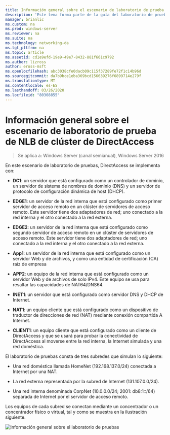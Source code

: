 ```yaml
---
title: Información general sobre el escenario de laboratorio de prueba de NLB de clúster de DirectAccess
description: 'Este tema forma parte de la guía del laboratorio de pruebas: demostración de DirectAccess en un clúster con Windows NLB para Windows Server 2016'
manager: brianlic
ms.custom: na
ms.prod: windows-server
ms.reviewer: na
ms.suite: na
ms.technology: networking-da
ms.tgt_pltfrm: na
ms.topic: article
ms.assetid: cd1e9efd-19e9-49e7-8432-881f661c9792
ms.author: lizross
author: eross-msft
ms.openlocfilehash: abc3038cfe0dacb09c115f37289fe72f1c14b96d
ms.sourcegitcommit: da7b9bce1eba369bcd156639276f6899714e279f
ms.translationtype: MT
ms.contentlocale: es-ES
ms.lasthandoff: 03/26/2020
ms.locfileid: "80308855"
---
```

# <a name="overview-of-the-directaccess-cluster-nlb-test-lab-scenario"></a>Información general sobre el escenario de laboratorio de prueba de NLB de clúster de DirectAccess

>Se aplica a: Windows Server (canal semianual), Windows Server 2016

En este escenario de laboratorio de pruebas, DirectAccess se implementa con:  
  
-   **DC1**: un servidor que está configurado como un controlador de dominio, un servidor de sistema de nombres de dominio (DNS) y un servidor de protocolo de configuración dinámica de host (DHCP).  
  
-   **EDGE1**: un servidor de la red interna que está configurado como primer servidor de acceso remoto en un clúster de servidores de acceso remoto. Este servidor tiene dos adaptadores de red; uno conectado a la red interna y el otro conectado a la red externa.  
  
-   **EDGE2**: un servidor de la red interna que está configurado como segundo servidor de acceso remoto en un clúster de servidores de acceso remoto. Este servidor tiene dos adaptadores de red; uno conectado a la red interna y el otro conectado a la red externa.  
  
-   **App1**: un servidor de la red interna que está configurado como un servidor Web y de archivos, y como una entidad de certificación (CA) raíz de empresa  
  
-   **APP2**: un equipo de la red interna que está configurado como un servidor Web y de archivos de solo IPv4. Este equipo se usa para resaltar las capacidades de NAT64/DNS64.  
  
-   **INET1**: un servidor que está configurado como servidor DNS y DHCP de Internet.  
  
-   **NAT1**: un equipo cliente que está configurado como un dispositivo de traductor de direcciones de red (NAT) mediante conexión compartida A Internet.  
  
-   **CLIENT1**: un equipo cliente que está configurado como un cliente de DirectAccess y que se usará para probar la conectividad de DirectAccess al moverse entre la red interna, la Internet simulada y una red doméstica.  
  
El laboratorio de pruebas consta de tres subredes que simulan lo siguiente:  
  
-   Una red doméstica llamada HomeNet (192.168.137.0/24) conectada a Internet por una NAT.  
  
-   La red externa representada por la subred de Internet (131.107.0.0/24).  
  
-   Una red interna denominada CorpNet (10.0.0.0/24; 2001: db8:1::/64) separada de Internet por el servidor de acceso remoto.  
  
Los equipos de cada subred se conectan mediante un concentrador o un concentrador físico o virtual, tal y como se muestra en la ilustración siguiente.  
  
![Información general sobre el laboratorio de pruebas](../../../media/Overview-of-the-Test-Lab-Scenario_5/TLG_DA_Cluster.png)  
  


